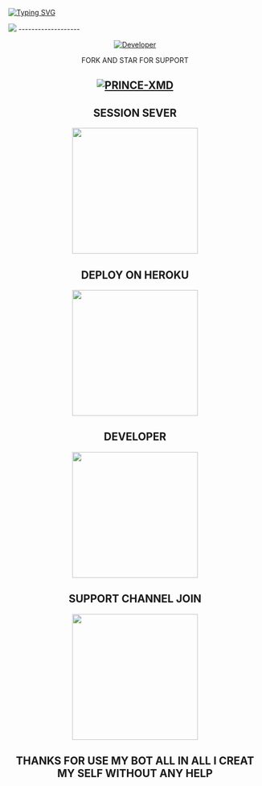 
<a
  href="https://git.io/typing-svg"><img src="https://readme-typing-svg.demolab.com?font=Black+Ops+One&size=100&pause=1000&color=8A2BE2&center=true&width=1000&height=200&lines=PRINCE-XMD" alt="Typing SVG" /></a>
  </div>
<a><img src='https://files.catbox.moe/v2fbec.jpeg'/></a>
-------------------

<p align="center">
  <a href="https://github.com/PRINCETECH19/PRINCE-XMD"><img title="Developer" src="https://img.shields.io/badge/Author-PRINCE%20XMD-FF00FF.svg?style=big-square&logo=github" /></a>
</p>

<div align="center"
------------


## FORK AND STAR FOR SUPPORT
<a
href="https://github.com/PRINCETECH19/PRINCE-XMD/fork"><img title="PRINCE-XMD" src="https://img.shields.io/badge/FORK-PRINCE%20XMD-BOTh?color=indigo&style=for-the-badge&logo=github"></a>
--------------
## SESSION SEVER
  
  <p align="center">
  <a href="https://chat.whatsapp.com/FunyTxSwaKI7E5Q4z8YGbS">
    <img src="https://img.shields.io/badge/SESSION ID HERE .2-25D366?style=for-the-badge&logo=render&logoColor=white" width="250">
  </a>

 ## DEPLOY ON HEROKU 

   <p align="center">
  <a href="https://dashboard.heroku.com/new?template=https://github.com/PRINCETECH19/PRINCE-XMD">
    <img src="https://img.shields.io/badge/DEPLOY ON HEROKU -FFFFFF?style=for-the-badge&logo=heroku&logoColor=blue" width="250">
  </a>

  ## DEVELOPER
  
   <p align="center">
  <a href="https://wa.me/qr/HOUEYFRKCEGPH1template=https://wa.me/qr/HOUEYFRKCEGPH1">
    <img src="https://img.shields.io/badge/CONTACT ME -25D366?style=for-the-badge&logo=whatsapp&logoColor=black" width="250">
  </a>
 
 ## SUPPORT CHANNEL JOIN

  <a href="https://whatsapp.com/channel/0029Vb6B9xFCxoAseuG1g610template=https://whatsapp.com/channel/0029Vb6B9xFCxoAseuG1g610">
    <img src="https://img.shields.io/badge/CHANNEL -25D366?style=for-the-badge&logo=whatsapp&logoColor=blue" width="250">
  </a>

##  THANKS FOR USE MY BOT ALL IN ALL I CREAT MY SELF WITHOUT ANY HELP
